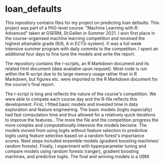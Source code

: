 # loan_defaults

This repository contains files for my project on predicting loan defaults. This project was part of a PhD-level course: "Machine Learning with R: Advanced" taken at GSERM, St:Gallen in Summer 2021. I won first place in the course-organised machine learning competition and received the highest attainable grade (6/6, A in ECTS-system). It was a full week intensive summer program with daily commits to the competition. I spent an additional four days to fine tune the models and write the report.

The repository contains the r-scripts, an R Markdown document and its related html document (data available upon requset). Most code is run within the R-script due to its large memory usage rather than in R Markdown, but figures etc. were imported to the R Markdown document for the course's final report. 

The r-script is long and reflects the nature of the course's competition. We were able to compete each course day and the R-file reflects this development. First, I fitted basic models and invested time in data exploration and feature engineering. The basic models (logits especially) had fast computation time and thus allowed for a relatively quick iterations to improve the features.. The more the file and the competition progress the more complex and computationally intensive the models become. The models moved from using logits without feature selection to predictive logits using feature selection based on a random forest's importance scores. Next steps included ensemble models (gradient boosting machines/ random forests). Finally, I experiment with hyperparameter tuning and compare models using random forests (ranger), gradient boosting machines, and predictive logits. The final and winning models is a GBM.

